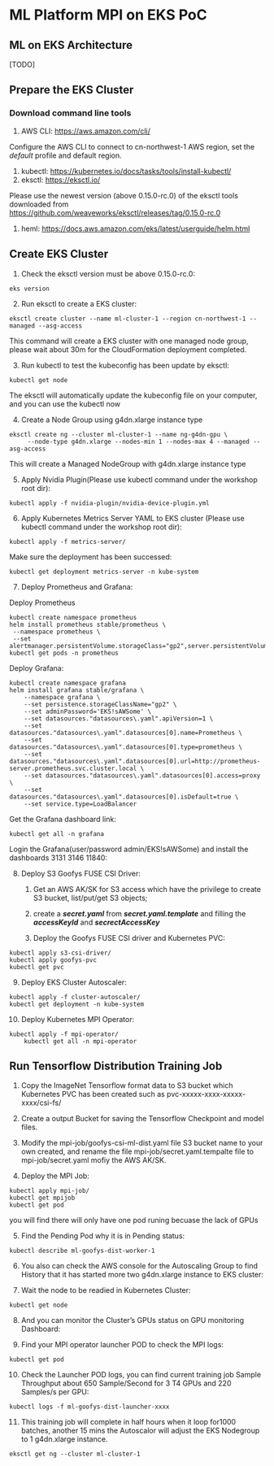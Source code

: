 # ML Platform MPI on EKS PoC

## ML on EKS Architecture

[TODO]

## Prepare the EKS Cluster

### Download command line tools

1. AWS CLI: https://aws.amazon.com/cli/

Configure the AWS CLI to connect to cn-northwest-1 AWS region, set the *default* profile and default region.

1. kubectl: https://kubernetes.io/docs/tasks/tools/install-kubectl/
2. eksctl: https://eksctl.io/

Please use the newest version (above 0.15.0-rc.0) of the eksctl tools downloaded from https://github.com/weaveworks/eksctl/releases/tag/0.15.0-rc.0

1. heml: https://docs.aws.amazon.com/eks/latest/userguide/helm.html

## Create EKS Cluster

1. Check the eksctl version must be above 0.15.0-rc.0:

```
eks version
```


2. Run eksctl to create a EKS cluster:

```
eksctl create cluster --name ml-cluster-1 --region cn-northwest-1 --managed --asg-access
```

This command will create a EKS cluster with one managed node group, please wait about 30m for the CloudFormation deployment completed.

3. Run kubectl to test the kubeconfig has been update by eksctl:

```
kubectl get node
```

The eksctl will automatically update the kubeconfig file on your computer, and you can use the kubectl now

4. Create a Node Group using g4dn.xlarge instance type

```
eksctl create ng --cluster ml-cluster-1 --name ng-g4dn-gpu \
     --node-type g4dn.xlarge --nodes-min 1 --nodes-max 4 --managed --asg-access
```

This will create a Managed NodeGroup with g4dn.xlarge instance type

5. Apply Nvidia Plugin(Please use kubectl command under the workshop root dir):

```
kubectl apply -f nvidia-plugin/nvidia-device-plugin.yml
```

6. Apply Kubernetes Metrics Server YAML to EKS cluster (Please use kubectl command under the workshop root dir):

```
kubectl apply -f metrics-server/
```

Make sure the deployment has been successed:

```
kubectl get deployment metrics-server -n kube-system
```


7. Deploy Prometheus and Grafana:

Deploy Prometheus

```
kubectl create namespace prometheus
helm install prometheus stable/prometheus \
 --namespace prometheus \
 --set alertmanager.persistentVolume.storageClass="gp2",server.persistentVolume.storageClass="gp2"
kubectl get pods -n prometheus
```

Deploy Grafana:

```
kubectl create namespace grafana
helm install grafana stable/grafana \
    --namespace grafana \
    --set persistence.storageClassName="gp2" \
    --set adminPassword='EKS!sAWSome' \
    --set datasources."datasources\.yaml".apiVersion=1 \
    --set datasources."datasources\.yaml".datasources[0].name=Prometheus \
    --set datasources."datasources\.yaml".datasources[0].type=prometheus \
    --set datasources."datasources\.yaml".datasources[0].url=http://prometheus-server.prometheus.svc.cluster.local \
    --set datasources."datasources\.yaml".datasources[0].access=proxy \
    --set datasources."datasources\.yaml".datasources[0].isDefault=true \
    --set service.type=LoadBalancer
```

Get the Grafana dashboard link:

```
kubectl get all -n grafana
```

Login the Grafana(user/password admin/EKS!sAWSome) and install the dashboards 3131 3146 11840:

8. Deploy S3 Goofys FUSE CSI Driver:
    1. Get an AWS AK/SK for S3 access which have the privilege to create S3 bucket, list/put/get S3 objects;
    2. create a ***secret.yaml*** from ***secret.yaml.template*** and filling the ***accessKeyId*** and ***secrectAccessKey***

    3. Deploy the Goofys FUSE CSI driver and Kubernetes PVC:
```
kubectl apply s3-csi-driver/
kubectl apply goofys-pvc
kubectl get pvc
```

9. Deploy EKS Cluster Autoscaler:

```
kubectl apply -f cluster-autoscaler/
kubectl get deployment -n kube-system
```


10. Deploy Kubernetes MPI Operator:
```
kubectl apply -f mpi-operator/
    kubectl get all -n mpi-operator
```


## Run Tensorflow Distribution Training Job

1. Copy the ImageNet Tensorflow format data to S3 bucket which Kubernetes PVC has been created such as pvc-xxxxx-xxxx-xxxxx-xxxx/csi-fs/

2. Create a output Bucket for saving the Tensorflow Checkpoint and model files.
3. Modify the mpi-job/goofys-csi-ml-dist.yaml file S3 bucket name to your own created, and rename the file mpi-job/secret.yaml.tempalte file to mpi-job/secret.yaml mofiy the AWS AK/SK.

4. Deploy the MPI Job:
```
kubectl apply mpi-job/
kubectl get mpijob
kubectl get pod
```
you will find there will only have one pod runing becuase the lack of GPUs

5. Find the Pending Pod why it is in Pending status:
```
kubectl describe ml-goofys-dist-worker-1
```

6. You also can check the AWS console for the Autoscaling Group to find History that it has started more two g4dn.xlarge instance to EKS cluster:

7. Wait the node to be readied in Kubernetes Cluster:
```
kubectl get node
```
8. And you can monitor the Cluster’s GPUs status on GPU monitoring Dashboard:

9. Find your MPI operator launcher POD to check the MPI logs:
```
kubectl get pod
```
10. Check the Launcher POD logs, you can find current training job Sample Throughput about 650 Sample/Second for 3 T4 GPUs and 220 Samples/s per GPU:

```
kubectl logs -f ml-goofys-dist-launcher-xxxx
```

11. This training job will complete in half hours when it loop for1000 batches, another 15 mins the Autoscalor will adjust the EKS Nodegroup to 1 g4dn.xlarge instance.
```
eksctl get ng --cluster ml-cluster-1
```



